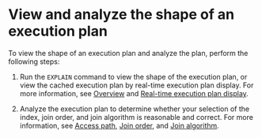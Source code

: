# View and analyze the shape of an execution plan

To view the shape of an execution plan and analyze the plan, perform the following steps:

1. Run the `EXPLAIN` command to view the shape of the execution plan, or view the cached execution plan by real-time execution plan display. For more information, see [Overview](../../../200.sql-execution-plan/100.introduction-to-sql-execution-plans.md) and [Real-time execution plan display](../../../200.sql-execution-plan/500.real-time-execution-plan-display.md).

2. Analyze the execution plan to determine whether your selection of the index, join order, and join algorithm is reasonable and correct. For more information, see [Access path](../../600.query-optimization/100.access-path/100.access-path-overview.md), [Join order](../../600.query-optimization/200.join-algorithm/300.join-order.md), and [Join algorithm](../../600.query-optimization/200.join-algorithm/200.join-algorithm.md).
